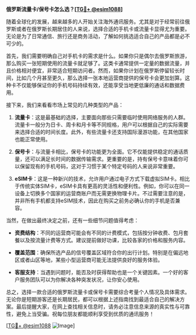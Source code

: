 **俄罗斯流量卡/保号卡怎么选？[[TG💪+ @esim1088](https://t.me/s/esim1088)]**

随着全球化的发展，越来越多的人开始关注海外通讯服务。尤其是对于经常前往俄罗斯或者在俄罗斯长期居住的人来说，选择合适的手机卡或流量卡显得尤为重要。无论是为了日常通信、旅行还是商务活动，了解如何挑选适合自己的产品都是必不可少的。

首先，我们需要明确自己对手机卡的需求是什么。如果你只是偶尔去俄罗斯旅游，那么购买一张短期使用的流量卡就足够了。这类卡通常提供一定量的数据流量，并且价格相对便宜，非常适合短期访问者。然而，如果你计划在俄罗斯停留较长时间，比如几个月甚至更久，那么选择一张本地运营商提供的保号卡会更加划算。这种卡不仅能够保证你的手机号码持续有效，还能享受当地更低廉的通话和数据费用。

接下来，我们来看看市场上常见的几种类型的产品：

1. **流量卡**：这是最基础的选择，主要面向那些只需要临时使用网络服务的人群。流量卡一般分为日卡、周卡和月卡等不同规格，用户可以根据自己的实际需要来选择合适的时间长度。此外，有些流量卡还支持国际漫游功能，在其他国家也能正常使用。

2. **保号卡**：与流量卡相比，保号卡的功能更为全面。它不仅能提供稳定的通话质量，还可以满足长时间的数据传输需求。更重要的是，持有保号卡意味着你可以保留现有的手机号码，这对于习惯于某个特定号码的人来说非常重要。

3. **eSIM卡**：这是一种新兴的技术，允许用户通过电子方式下载虚拟SIM卡。相比于传统实体SIM卡，eSIM卡具有更高的灵活性和便利性。例如，你可以在同一设备上切换多个国家的运营商账户而无需更换物理卡片。不过需要注意的是，并非所有手机都支持eSIM技术，因此在购买之前务必确认你的手机是否兼容。

当然，在做出最终决定之前，还有一些细节问题值得考虑：

- **资费结构**：不同的运营商可能会有不同的计费模式，包括按分钟收费、包月套餐以及按流量计费等方式。建议提前做好功课，比较各家的价格和服务内容。
  
- **覆盖范围**：确保所选产品的信号覆盖区域符合你的出行计划。特别是在偏远地区或者山区等地，某些小型运营商可能无法提供良好的服务体验。

- **客服支持**：当遇到问题时，能否及时获得帮助也是一个关键因素。一个好的客户服务团队可以为你解决各种突发状况，让你安心使用。

总之，选择一款合适的俄罗斯流量卡或保号卡需要综合考量个人情况及具体需求。无论你是短期游客还是长期居民，都可以根据上述指南找到最适合自己的解决方案。最后提醒大家，在网上查找相关信息时，请务必注意信息来源的真实性与可靠性，避免上当受骗。祝每位朋友都能顺利享受到优质的通讯服务！

[[TG💪+ @esim1088](https://t.me/s/esim1088) ![Image](https://i.postimg.cc/4NQfJmqS/Snipaste-2025-05-13-00-14-12.png)]